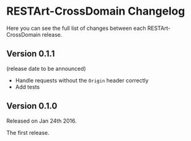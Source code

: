 # RESTArt-CrossDomain Changelog

Here you can see the full list of changes between each RESTArt-CrossDomain release.


## Version 0.1.1

(release date to be announced)

- Handle requests without the `Origin` header correctly
- Add tests


## Version 0.1.0

Released on Jan 24th 2016.

The first release.
